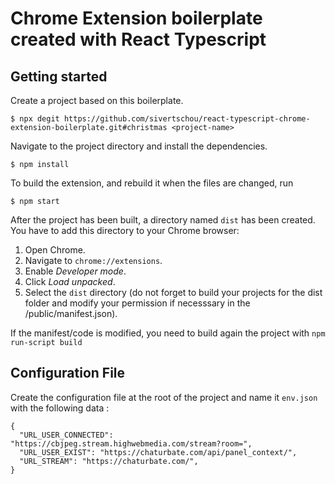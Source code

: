 # Chrome Extension boilerplate created with React Typescript

## Getting started

Create a project based on this boilerplate.

```
$ npx degit https://github.com/sivertschou/react-typescript-chrome-extension-boilerplate.git#christmas <project-name>
```

Navigate to the project directory and install the dependencies.

```
$ npm install
```

To build the extension, and rebuild it when the files are changed, run

```
$ npm start
```

After the project has been built, a directory named `dist` has been created. You have to add this directory to your Chrome browser:

1. Open Chrome.
2. Navigate to `chrome://extensions`.
3. Enable _Developer mode_.
4. Click _Load unpacked_.
5. Select the `dist` directory (do not forget to build your projects for the dist folder and modify your permission if necesssary in the /public/manifest.json).


If the manifest/code is modified, you need to build again the project with `npm run-script build`

Configuration File
-------------------------

Create the configuration file at the root of the project and name it `env.json` with the following data :
```
{
  "URL_USER_CONNECTED": "https://cbjpeg.stream.highwebmedia.com/stream?room=",
  "URL_USER_EXIST": "https://chaturbate.com/api/panel_context/",
  "URL_STREAM": "https://chaturbate.com/",
}
```
